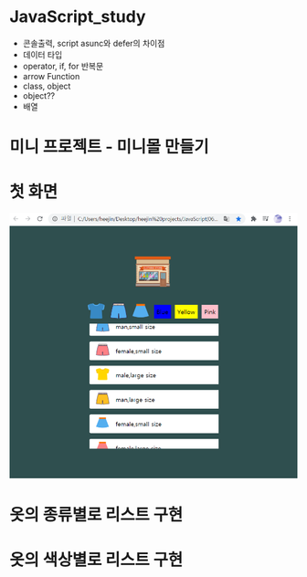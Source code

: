 # JavaScript_study
- 콘솔출력, script asunc와 defer의 차이점
- 데이터 타입
- operator, if, for 반복문
- arrow Function
- class, object
- object??
- 배열


# 미니 프로젝트 - 미니몰 만들기  
# 첫 화면  
![minimall](./imgs/첫화면.png)  

# 옷의 종류별로 리스트 구현   
# 옷의 색상별로 리스트 구현   
